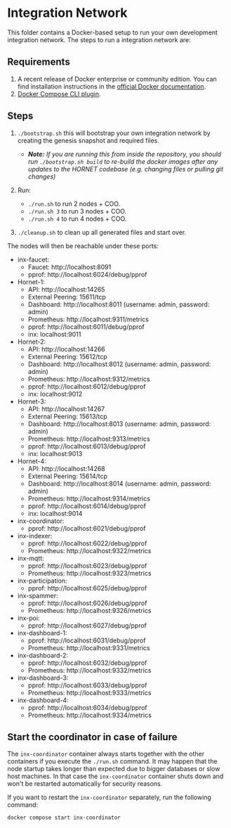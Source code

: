 # Integration Network

This folder contains a Docker-based setup to run your own development integration network. The steps to run a integration network
are:

## Requirements
1. A recent release of Docker enterprise or community edition. You can find installation instructions in the [official Docker documentation](https://docs.docker.com/engine/install/).
2. [Docker Compose CLI plugin](https://docs.docker.com/compose/install/compose-plugin/).

## Steps

1. `./bootstrap.sh` this will bootstrap your own integration network by creating the genesis snapshot and required files.
   - _**Note:** If you are running this from inside the repository, you should run `./bootstrap.sh build` to re-build the docker images after any updates to the HORNET codebase (e.g. changing files or pulling git changes)_ 
2. Run:
   - `./run.sh` to run 2 nodes + COO.
   - `./run.sh 3` to run 3 nodes + COO.
   - `./run.sh 4` to run 4 nodes + COO.

3. `./cleanup.sh` to clean up all generated files and start over. 

The nodes will then be reachable under these ports:

- inx-faucet:
    - Faucet: http://localhost:8091
    - pprof: http://localhost:6024/debug/pprof
- Hornet-1:
    - API: http://localhost:14265
    - External Peering: 15611/tcp
    - Dashboard: http://localhost:8011 (username: admin, password: admin)
    - Prometheus: http://localhost:9311/metrics
    - pprof: http://localhost:6011/debug/pprof
    - inx: localhost:9011
- Hornet-2:
    - API: http://localhost:14266
    - External Peering: 15612/tcp
    - Dashboard: http://localhost:8012 (username: admin, password: admin)
    - Prometheus: http://localhost:9312/metrics
    - pprof: http://localhost:6012/debug/pprof
    - inx: localhost:9012
- Hornet-3:
    - API: http://localhost:14267
    - External Peering: 15613/tcp
    - Dashboard: http://localhost:8013 (username: admin, password: admin)
    - Prometheus: http://localhost:9313/metrics
    - pprof: http://localhost:6013/debug/pprof
    - inx: localhost:9013
- Hornet-4:
    - API: http://localhost:14268
    - External Peering: 15614/tcp
    - Dashboard: http://localhost:8014 (username: admin, password: admin)
    - Prometheus: http://localhost:9314/metrics
    - pprof: http://localhost:6014/debug/pprof
    - inx: localhost:9014
- inx-coordinator:
    - pprof: http://localhost:6021/debug/pprof
- inx-indexer:
    - pprof: http://localhost:6022/debug/pprof
    - Prometheus: http://localhost:9322/metrics
- inx-mqtt:
    - pprof: http://localhost:6023/debug/pprof
    - Prometheus: http://localhost:9323/metrics
- inx-participation:
    - pprof: http://localhost:6025/debug/pprof
- inx-spammer:
    - pprof: http://localhost:6026/debug/pprof
    - Prometheus: http://localhost:9326/metrics
- inx-poi:
    - pprof: http://localhost:6027/debug/pprof
- inx-dashboard-1:
    - pprof: http://localhost:6031/debug/pprof
    - Prometheus: http://localhost:9331/metrics
- inx-dashboard-2:
    - pprof: http://localhost:6032/debug/pprof
    - Prometheus: http://localhost:9332/metrics
- inx-dashboard-3:
    - pprof: http://localhost:6033/debug/pprof
    - Prometheus: http://localhost:9333/metrics
- inx-dashboard-4:
    - pprof: http://localhost:6034/debug/pprof
    - Prometheus: http://localhost:9334/metrics

## Start the coordinator in case of failure

The `inx-coordinator` container always starts together with the other containers if you execute the `./run.sh` command.
It may happen that the node startup takes longer than expected due to bigger databases or slow host machines. In that case the `inx-coordinator` container shuts down and won't be restarted automatically for security reasons.

If you want to restart the `inx-coordinator` separately, run the following command:
```sh
docker compose start inx-coordinator
```
